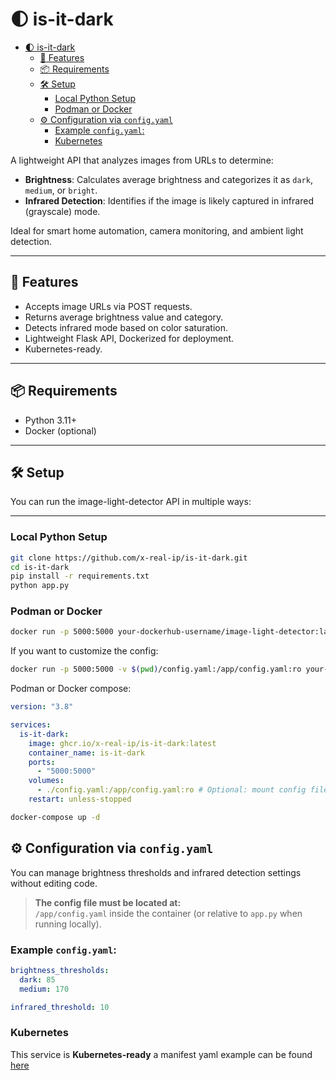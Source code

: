 # 🌓 is-it-dark

- [🌓 is-it-dark](#-is-it-dark)
  - [🚀 Features](#-features)
  - [📦 Requirements](#-requirements)
  - [🛠 Setup](#-setup)
    - [Local Python Setup](#local-python-setup)
    - [Podman or Docker](#podman-or-docker)
  - [⚙️ Configuration via `config.yaml`](#️-configuration-via-configyaml)
    - [Example `config.yaml`:](#example-configyaml)
    - [Kubernetes](#kubernetes)

A lightweight API that analyzes images from URLs to determine:

- **Brightness**: Calculates average brightness and categorizes it as `dark`,
  `medium`, or `bright`.
- **Infrared Detection**: Identifies if the image is likely captured in infrared
  (grayscale) mode.

Ideal for smart home automation, camera monitoring, and ambient light detection.

---

## 🚀 Features

- Accepts image URLs via POST requests.
- Returns average brightness value and category.
- Detects infrared mode based on color saturation.
- Lightweight Flask API, Dockerized for deployment.
- Kubernetes-ready.

---

## 📦 Requirements

- Python 3.11+
- Docker (optional)

---

## 🛠 Setup

You can run the image-light-detector API in multiple ways:

---

### Local Python Setup

```bash
git clone https://github.com/x-real-ip/is-it-dark.git
cd is-it-dark
pip install -r requirements.txt
python app.py
```

### Podman or Docker

```bash
docker run -p 5000:5000 your-dockerhub-username/image-light-detector:latest
```

If you want to customize the config:

```bash
docker run -p 5000:5000 -v $(pwd)/config.yaml:/app/config.yaml:ro your-dockerhub-username/image-light-detector:latest
```

Podman or Docker compose:

```yaml
version: "3.8"

services:
  is-it-dark:
    image: ghcr.io/x-real-ip/is-it-dark:latest
    container_name: is-it-dark
    ports:
      - "5000:5000"
    volumes:
      - ./config.yaml:/app/config.yaml:ro # Optional: mount config file
    restart: unless-stopped
```

```bash
docker-compose up -d
```

## ⚙️ Configuration via `config.yaml`

You can manage brightness thresholds and infrared detection settings without
editing code.

> **The config file must be located at:**  
> `/app/config.yaml` inside the container (or relative to `app.py` when running
> locally).

### Example `config.yaml`:

```yaml
brightness_thresholds:
  dark: 85
  medium: 170

infrared_threshold: 10
```

### Kubernetes

This service is **Kubernetes-ready** a manifest yaml example can be found
[here](https://github.com/x-real-ip/gitops/tree/main/manifests/is-it-dark)
